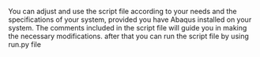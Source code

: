 You can adjust and use the script file according to your needs and the specifications of your system, provided you have Abaqus installed on your system. The comments included in the script file will guide you in making the necessary modifications. after that you can run the script file by using run.py file
